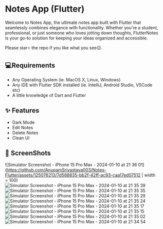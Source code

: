 # Notes App (Flutter)

Welcome to Notes App, the ultimate notes app built with Flutter that seamlessly combines elegance with functionality. Whether you're a student, professional, or just someone who loves jotting down thoughts, FlutterNotes is your go-to solution for keeping your ideas organized and accessible.

Please star⭐ the repo if you like what you see😉.

## 💻Requirements

- Any Operating System (ie. MacOS X, Linux, Windows)
- Any IDE with Flutter SDK installed (ie. IntelliJ, Android Studio, VSCode etc)
- A little knowledge of Dart and Flutter

## ✨ Features

- Dark Mode
- Edit Notes
- Delete Notes
- Clean UI

## 📸 ScreenShots

![Simulator Screenshot - iPhone 15 Pro Max - 2024-01-10 at 21 36 01](https://github.com/AnupamSrivastava003/Notes-Flutter/assets/125076213/7d588835-bb2f-42ff-ac93-caa17ed07512 | width = 100)
![Simulator Screenshot - iPhone 15 Pro Max - 2024-01-10 at 21 35 39](https://github.com/AnupamSrivastava003/Notes-Flutter/assets/125076213/e7991609-ed55-4d01-852b-e5244a94d8cc)
![Simulator Screenshot - iPhone 15 Pro Max - 2024-01-10 at 21 35 35](https://github.com/AnupamSrivastava003/Notes-Flutter/assets/125076213/5110728e-fa09-4368-8356-28c0c087d38b) 
![Simulator Screenshot - iPhone 15 Pro Max - 2024-01-10 at 21 35 29](https://github.com/AnupamSrivastava003/Notes-Flutter/assets/125076213/e09be8b2-ae20-48d8-9828-7444d4143a57) 
![Simulator Screenshot - iPhone 15 Pro Max - 2024-01-10 at 21 35 24](https://github.com/AnupamSrivastava003/Notes-Flutter/assets/125076213/2dba9065-4e0a-4d3e-8ad3-000606b16236)  
![Simulator Screenshot - iPhone 15 Pro Max - 2024-01-10 at 21 35 17](https://github.com/AnupamSrivastava003/Notes-Flutter/assets/125076213/b3dfa16a-7e24-442e-9af6-9c35f3514cec)
![Simulator Screenshot - iPhone 15 Pro Max - 2024-01-10 at 21 35 15](https://github.com/AnupamSrivastava003/Notes-Flutter/assets/125076213/8770f6fd-2ba9-4e6e-b64d-9fe8323bb2ed)
![Simulator Screenshot - iPhone 15 Pro Max - 2024-01-10 at 21 35 02](https://github.com/AnupamSrivastava003/Notes-Flutter/assets/125076213/5f402804-2d0b-4b2b-8f08-20c66b7ddfce) 
![Simulator Screenshot - iPhone 15 Pro Max - 2024-01-10 at 21 34 54](https://github.com/AnupamSrivastava003/Notes-Flutter/assets/125076213/c1f7ca18-0c2a-4a0c-8ebe-9906e58959ca) 
